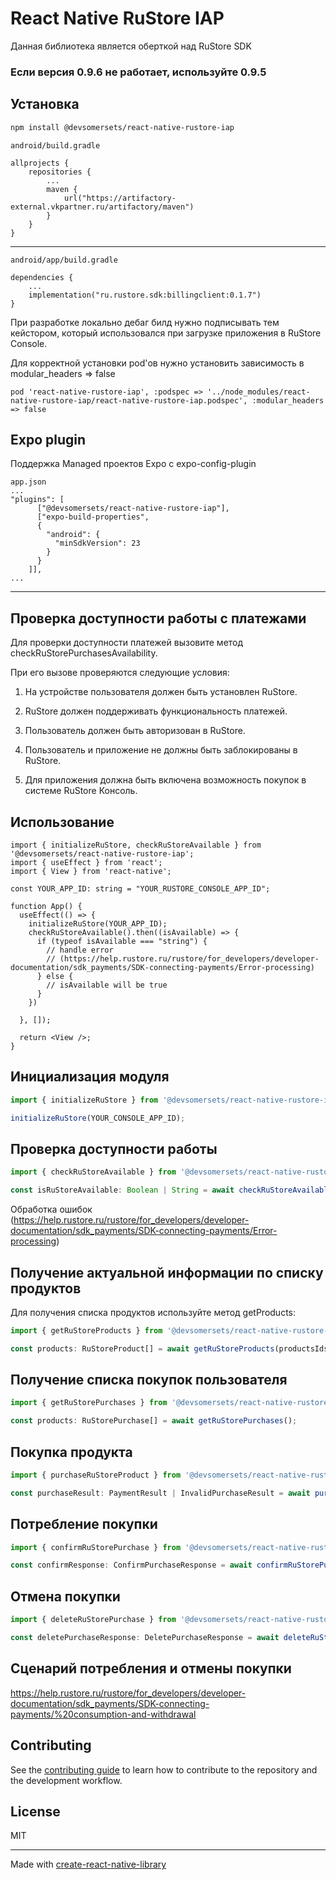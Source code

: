 # React Native RuStore IAP
Данная библиотека является оберткой над RuStore SDK
### Если версия 0.9.6 не работает, используйте 0.9.5
## Установка

```sh
npm install @devsomersets/react-native-rustore-iap
```

```
android/build.gradle

allprojects {
    repositories {
        ...
        maven {
            url("https://artifactory-external.vkpartner.ru/artifactory/maven")
        }
    }
}
```
---
```
android/app/build.gradle

dependencies {
    ...
    implementation("ru.rustore.sdk:billingclient:0.1.7")
}
```
При разработке локально дебаг билд нужно подписывать тем кейстором, который использовался при загрузке приложения в RuStore Console.

Для корректной установки pod'ов нужно установить зависимость в modular_headers => false
```
pod 'react-native-rustore-iap', :podspec => '../node_modules/react-native-rustore-iap/react-native-rustore-iap.podspec', :modular_headers => false
```

## Expo plugin
Поддержка Managed проектов Expo c expo-config-plugin

```
app.json
...
"plugins": [
      ["@devsomersets/react-native-rustore-iap"],
      ["expo-build-properties",
      {
        "android": {
          "minSdkVersion": 23
        }
      }
    ]],
...
```

---

## Проверка доступности работы с платежами
Для проверки доступности платежей вызовите метод checkRuStorePurchasesAvailability.

При его вызове проверяются следующие условия:

1. На устройстве пользователя должен быть установлен RuStore.

2. RuStore должен поддерживать функциональность платежей.

3. Пользователь должен быть авторизован в RuStore.

4. Пользователь и приложение не должны быть заблокированы в RuStore.

5. Для приложения должна быть включена возможность покупок в системе RuStore Консоль.

## Использование

```tsx
import { initializeRuStore, checkRuStoreAvailable } from '@devsomersets/react-native-rustore-iap';
import { useEffect } from 'react';
import { View } from 'react-native';

const YOUR_APP_ID: string = "YOUR_RUSTORE_CONSOLE_APP_ID";

function App() {
  useEffect(() => {
    initializeRuStore(YOUR_APP_ID);
    checkRuStoreAvailable().then((isAvailable) => {
      if (typeof isAvailable === "string") {
        // handle error
        // (https://help.rustore.ru/rustore/for_developers/developer-documentation/sdk_payments/SDK-connecting-payments/Error-processing)
      } else {
        // isAvailable will be true
      }
    })

  }, []);

  return <View />;
}

```

## Инициализация модуля
```ts
import { initializeRuStore } from '@devsomersets/react-native-rustore-iap';

initializeRuStore(YOUR_CONSOLE_APP_ID);
```

## Проверка доступности работы
```ts
import { checkRuStoreAvailable } from '@devsomersets/react-native-rustore-iap';

const isRuStoreAvailable: Boolean | String = await checkRuStoreAvailable();
```
Обработка ошибок (https://help.rustore.ru/rustore/for_developers/developer-documentation/sdk_payments/SDK-connecting-payments/Error-processing)

## Получение актуальной информации по списку продуктов

Для получения списка продуктов используйте метод getProducts:

```ts
import { getRuStoreProducts } from '@devsomersets/react-native-rustore-iap';

const products: RuStoreProduct[] = await getRuStoreProducts(productsIds: String[]);
```


## Получение списка покупок пользователя

```ts
import { getRuStorePurchases } from '@devsomersets/react-native-rustore-iap';

const products: RuStorePurchase[] = await getRuStorePurchases();
```

## Покупка продукта

```ts
import { purchaseRuStoreProduct } from '@devsomersets/react-native-rustore-iap';

const purchaseResult: PaymentResult | InvalidPurchaseResult = await purchaseRuStoreProduct(product: RuStoreProduct, developerPayload?: string);
```

## Потребление покупки

```ts
import { confirmRuStorePurchase } from '@devsomersets/react-native-rustore-iap';

const confirmResponse: ConfirmPurchaseResponse = await confirmRuStorePurchase(purchaseId: string, developerPayload?: string);
```

## Отмена покупки

```ts
import { deleteRuStorePurchase } from '@devsomersets/react-native-rustore-iap';

const deletePurchaseResponse: DeletePurchaseResponse = await deleteRuStorePurchase(purchaseId: string);
```

## Сценарий потребления и отмены покупки

https://help.rustore.ru/rustore/for_developers/developer-documentation/sdk_payments/SDK-connecting-payments/%20consumption-and-withdrawal

## Contributing

See the [contributing guide](CONTRIBUTING.md) to learn how to contribute to the repository and the development workflow.

## License

MIT

---

Made with [create-react-native-library](https://github.com/callstack/react-native-builder-bob)

